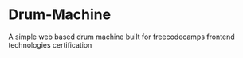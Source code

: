 # Drum-Machine
A simple web based drum machine built for freecodecamps frontend technologies certification
